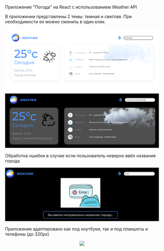 Приложение "Погода" на React с использованием Weather API

В приложении представлены 2 темы: темная и светлая. При необходимости ее можно сменить в один клик.
<p align="center">
  <img src="https://github.com/kseniakap/Weather-App/blob/main/white_theme.png" />
</p>
<p align="center">
  <img src="https://github.com/kseniakap/Weather-App/blob/main/black_theme.png" />
</p>
<div>Обработка ошибки в случае если пользователь неверно ввёл название города</div>
<p align="center">
  <img src="https://github.com/kseniakap/Weather-App/blob/main/error.png" />
</p>
<div>Приложение адаптировано как под ноутбуки, так и под планшеты и телефоны (до 320px)</div>
<p align="center">
  <img src="https://github.com/kseniakap/Weather-App/blob/main/laptop.png" />
</p>
